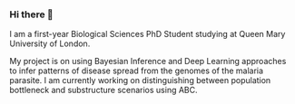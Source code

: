 ### Hi there 👋

I am a first-year Biological Sciences PhD Student studying at Queen Mary University of London. 

My project is on using Bayesian Inference and Deep Learning approaches to infer patterns of disease spread from the genomes of the malaria parasite. I am currently working on distinguishing between population bottleneck and substructure scenarios using ABC. 

<!--
**JaneeshBansal/JaneeshBansal** is a ✨ _special_ ✨ repository because its `README.md` (this file) appears on your GitHub profile.

Here are some ideas to get you started:

- 🔭 I’m currently working on ...
- 🌱 I’m currently learning ...
- 👯 I’m looking to collaborate on ...
- 🤔 I’m looking for help with ...
- 💬 Ask me about ...
- 📫 How to reach me: ...
- 😄 Pronouns: ...
- ⚡ Fun fact: ...
-->
